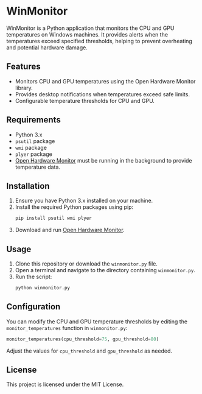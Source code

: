 # WinMonitor

WinMonitor is a Python application that monitors the CPU and GPU temperatures on Windows machines. It provides alerts when the temperatures exceed specified thresholds, helping to prevent overheating and potential hardware damage.

## Features

- Monitors CPU and GPU temperatures using the Open Hardware Monitor library.
- Provides desktop notifications when temperatures exceed safe limits.
- Configurable temperature thresholds for CPU and GPU.

## Requirements

- Python 3.x
- `psutil` package
- `wmi` package
- `plyer` package
- [Open Hardware Monitor](https://openhardwaremonitor.org/) must be running in the background to provide temperature data.

## Installation

1. Ensure you have Python 3.x installed on your machine.
2. Install the required Python packages using pip:
   ```bash
   pip install psutil wmi plyer
   ```
3. Download and run [Open Hardware Monitor](https://openhardwaremonitor.org/).

## Usage

1. Clone this repository or download the `winmonitor.py` file.
2. Open a terminal and navigate to the directory containing `winmonitor.py`.
3. Run the script:
   ```bash
   python winmonitor.py
   ```

## Configuration

You can modify the CPU and GPU temperature thresholds by editing the `monitor_temperatures` function in `winmonitor.py`:

```python
monitor_temperatures(cpu_threshold=75, gpu_threshold=80)
```

Adjust the values for `cpu_threshold` and `gpu_threshold` as needed.

## License

This project is licensed under the MIT License.